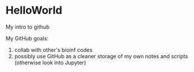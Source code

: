 # HelloWorld
My intro to github

My GitHub goals:
  1) collab with other's bioinf codes
  2) possibly use GitHub as a cleaner storage of my own notes and scripts (otherwise look into Jupyter)
